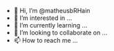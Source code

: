 - 👋 Hi, I’m @matheusbRHain
- 👀 I’m interested in ...
- 🌱 I’m currently learning ...
- 💞️ I’m looking to collaborate on ...
- 📫 How to reach me ...

<!---
matheusbRHain/matheusbRHain is a ✨ special ✨ repository because its `README.md` (this file) appears on your GitHub profile.
You can click the Preview link to take a look at your changes.
--->
